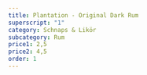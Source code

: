 ```yaml
---
title: Plantation - Original Dark Rum
superscript: "1"
category: Schnaps & Likör
subcategory: Rum
price1: 2,5
price2: 4,5
order: 1
---
```

